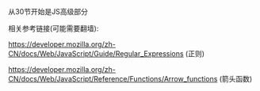 从30节开始是JS高级部分

相关参考链接(可能需要翻墙): 

https://developer.mozilla.org/zh-CN/docs/Web/JavaScript/Guide/Regular_Expressions (正则)

https://developer.mozilla.org/zh-CN/docs/Web/JavaScript/Reference/Functions/Arrow_functions (箭头函数)